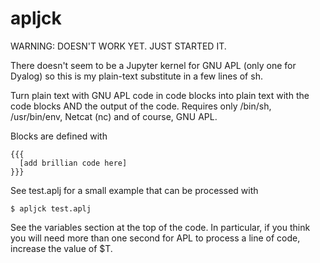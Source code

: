 apljck
======

WARNING: DOESN'T WORK YET. JUST STARTED IT.

There doesn't seem to be a Jupyter kernel for GNU APL (only one for
Dyalog) so this is my plain-text substitute in a few lines of sh.

Turn plain text with GNU APL code in code blocks into plain text with
the code blocks AND the output of the code. Requires only /bin/sh,
/usr/bin/env, Netcat (nc) and of course, GNU APL. 

Blocks are defined with 

    {{{
      [add brillian code here]
    }}}

See test.aplj for a small example that can be processed with

    $ apljck test.aplj

See the variables section at the top of the code. In particular, if
you think you will need more than one second for APL to process a line
of code, increase the value of $T.

